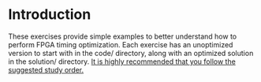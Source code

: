 # Introduction

These exercises provide simple examples to better understand how to perform FPGA timing optimization. 
Each exercise has an unoptimized version to start with in the code/ directory, along with an optimized  solution in the solution/ directory. 
[It is highly recommended that you follow the suggested study order.](https://github.com/ARC-Lab-UF/intel-training-modules/tree/master/timing#suggested-study-order)
